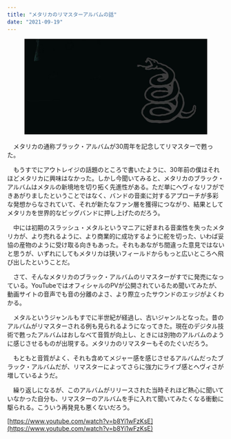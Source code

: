 ```yaml
---
title: "メタリカのリマスターアルバムの話"
date: "2021-09-19"
---
```


<figure>

![](assets/n28a3f9675cc9_e3a39a39d78e5eca4c460137772f84c7.jpg)

</figure>

　メタリカの通称ブラック・アルバムが30周年を記念してリマスターで甦った。

　もうすでにアウトレイジの話題のところで書いたように、30年前の僕はそれほどメタリカに興味はなかった。しかし今聞いてみると、メタリカのブラック・アルバムはメタルの新境地を切り拓く先進性がある。ただ単にヘヴィなリフができあがりましたということではなく、バンドの音楽に対するアプローチが多彩な発想からなされていて、それが新たなファン層を獲得につながり、結果としてメタリカを世界的なビッグバンドに押し上げたのだろう。

　中には初期のスラッシュ・メタルというマニアに好まれる音楽性を失ったメタリカが、より売れるように、より商業的に成功するように舵を切った、いわば妥協の産物のように受け取る向きもあった。それもあながち間違った意見ではないと思うが、いずれにしてもメタリカは狭いフィールドからもっと広いところへ飛び出したということだ。

　さて、そんなメタリカのブラック・アルバムのリマスターがすでに発売になっている。YouTubeではオフィシャルのPVが公開されているため聞いてみたが、動画サイトの音声でも音の分離のよさ、より際立ったサウンドのエッジがよくわかる。

　メタルというジャンルもすでに半世紀が経過し、古いジャンルとなった。昔のアルバムがリマスターされる例も見られるようになってきた。現在のデジタル技術で甦ったアルバムはおしなべて音質が向上し、ときには別物のアルバムのように感じさせるものが出現する。メタリカのリマスターもそのたぐいだろう。

　もともと音質がよく、それも含めてメジャー感を感じさせるアルバムだったブラック・アルバムだが、リマスターによってさらに強力にライブ感とヘヴィさが増しているようだ。

　繰り返しになるが、このアルバムがリリースされた当時それほど熱心に聞いていなかった自分も、リマスターのアルバムを手に入れて聞いてみたくなる衝動に駆られる。こういう再発見も悪くないだろう。

[https://www.youtube.com/watch?v=b8Yi1wFzKsE](https://www.youtube.com/watch?v=b8Yi1wFzKsE)
